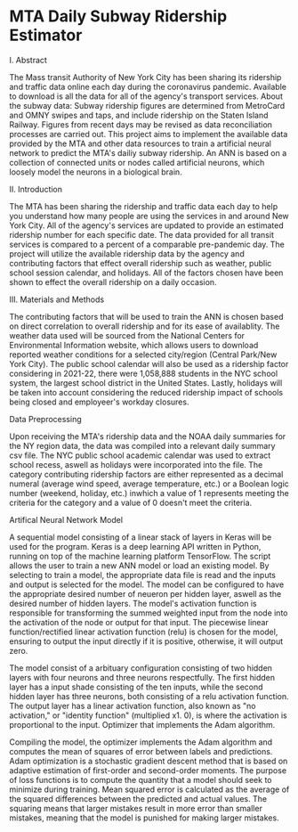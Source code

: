 # MTA Daily Subway Ridership Estimator
I. Abstract

The Mass transit Authority of New York City has been sharing its ridership and traffic data online each day during the coronavirus pandemic. Available to download is all the data for all of the agency's transport services. About the subway data: Subway ridership figures are determined from MetroCard and OMNY swipes and taps, and include ridership on the Staten Island Railway. Figures from recent days may be revised as data reconciliation processes are carried out. This project aims to implement the available data provided by the MTA and other data resources to train a artificial neural network to predict the MTA's dailiy subway ridership. An ANN is based on a collection of connected units or nodes called artificial neurons, which loosely model the neurons in a biological brain.

II. Introduction

The MTA has been sharing the ridership and traffic data each day to help you understand how many people are using the services in and around New York City. All of the agency's services are updated to provide an estimated ridership number for each specific date. The data provided for all transit services is compared to a percent of a comparable pre-pandemic day. The project will utilize the available ridership data by the agency and contributing factors that effect overall ridership such as weather, public school session calendar, and holidays. All of the factors chosen have been shown to effect the overall ridership on a daily occasion.

III. Materials and Methods

The contributing factors that will be used to train the ANN is chosen based on direct correlation to overall ridership and for its ease of availablity. The weather data used will be sourced from the National Centers for Environmental Information website, which allows users to download reported weather conditions for a selected city/region (Central Park/New York City). The public school calendar will also be used as a ridership factor considering in 2021-22, there were 1,058,888 students in the NYC school system, the largest school district in the United States. Lastly, holidays will be taken into account considering the reduced ridership impact of schools being closed and employeer's workday closures.

Data Preprocessing

Upon receiving the MTA's ridership data and the NOAA daily summaries for the NY region data, the data was compiled into a relevant daily summary csv file. The NYC public school academic calendar was used to extract school recess, aswell as holidays were incorporated into the file. The category contributing ridership factors are either represented as a decimal numeral (average wind speed, average temperature, etc.) or a Boolean logic number (weekend, holiday, etc.) inwhich a value of 1 represents meeting the criteria for the category and a value of 0 doesn't meet the criteria.

Artifical Neural Network Model

A sequential model consisting of a linear stack of layers in Keras will be used for the program. Keras is a deep learning API written in Python, running on top of the machine learning platform TensorFlow. The script allows the user to train a new ANN model or load an existing model. By selecting to train a model, the appropriate data file is read and the inputs and output is selected for the model. The model can be configured to have the appropriate desired number of neueron per hidden layer, aswell as the desired number of hidden layers. The model's activation function is responsible for transforming the summed weighted input from the node into the activation of the node or output for that input.
The piecewise linear function/rectified linear activation function (relu) is chosen for the model, ensuring to output the input directly if it is positive, otherwise, it will output zero.

The model consist of a arbituary configuration consisting of two hidden layers with four neurons and three neurons respectfully. The first hidden layer has a input shade consisting of the ten inputs, while the second hidden layer has three neurons, both consisting of a relu activation function. The output layer has a  linear activation function, also known as "no activation," or "identity function" (multiplied x1. 0), is where the activation is proportional to the input. Optimizer that implements the Adam algorithm.

Compiling the model, the optimizer implements the Adam algorithm and computes the mean of squares of error between labels and predictions. Adam optimization is a stochastic gradient descent method that is based on adaptive estimation of first-order and second-order moments. The purpose of loss functions is to compute the quantity that a model should seek to minimize during training. Mean squared error is calculated as the average of the squared differences between the predicted and actual values. The squaring means that larger mistakes result in more error than smaller mistakes, meaning that the model is punished for making larger mistakes.
